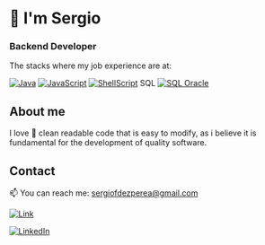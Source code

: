 # 👋 I'm Sergio
### Backend Developer 

The stacks where my job experience are at:

[![Java](https://img.shields.io/badge/Java-ED8B00?style=for-the-badge&logo=openjdk&logoColor=white)]() 
[![JavaScript](https://img.shields.io/badge/JavaScript-F7DF1E?style=for-the-badge&logo=javascript&logoColor=black)]()
[![ShellScript](https://img.shields.io/badge/Shell_Script-121011?style=for-the-badge&logo=gnu-bash&logoColor=white)]()
SQL [![SQL Oracle](https://img.shields.io/badge/Oracle-F80000?style=for-the-badge&logo=oracle&logoColor=black)]()

## About me
I love 💖 clean readable code that is easy to modify, as i believe it is fundamental for the development of quality software.




## Contact
📫 You can reach me: <a href="mailto:sergiofdezperea@gmail.com">sergiofdezperea@gmail.com</a>

[![Link](https://img.shields.io/badge/Link_Site-sergiofdezperea-39E09B?style=for-the-badge&logo=Linktree&logoColor=white&labelColor=101010)](https://sergiofdezperea.github.io/)

[![LinkedIn](https://img.shields.io/badge/LinkedIn-Sergio_Fdez_Perea-0077B5?style=for-the-badge&logo=linkedin&logoColor=white&labelColor=101010)](https://www.linkedin.com/in/sergio-fernandez-perea)

<!--
**sergiofdezperea/sergiofdezperea** is a ✨ _special_ ✨ repository because its `README.md` (this file) appears on your GitHub profile.

Here are some ideas to get you started:

- 🔭 I’m currently working on ...
- 🌱 I’m currently learning ...
- 👯 I’m looking to collaborate on ...
- 🤔 I’m looking for help with ...
- 💬 Ask me about ...
- 
- 😄 Pronouns: ...
- ⚡ Fun fact: ...
-->
